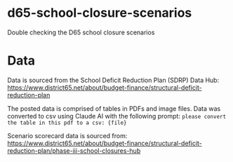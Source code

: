 # d65-school-closure-scenarios
Double checking the D65 school closure scenarios

# Data
Data is sourced from the School Deficit Reduction Plan (SDRP) Data Hub: https://www.district65.net/about/budget-finance/structural-deficit-reduction-plan

The posted data is comprised of tables in PDFs and image files. Data was converted to csv using Claude AI with the following prompt:
`please convert the table in this pdf to a csv: {file}`

Scenario scorecard data is sourced from: https://www.district65.net/about/budget-finance/structural-deficit-reduction-plan/phase-iii-school-closures-hub